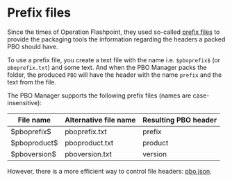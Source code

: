# Prefix files

Since the times of Operation Flashpoint, they used so-called [prefix files](https://community.bistudio.com/wiki/PBOPREFIX) to provide the packaging tools the information regarding the headers a packed PBO should have.

To use a prefix file, you create a text file with the name i.e. `$pboprefix$` (or `pboprefix.txt`) and some text. And when the PBO Manager packs the folder, the produced `PBO` will have the header with the name `prefix` and the text from the file.

The PBO Manager supports the following prefix files (names are case-insensitive):

| File name      | Alternative file name | Resulting PBO header |
| -------------- | --------------------- | -------------------- |
| \$pboprefix\$  | pboprefix.txt         | prefix               |
| \$pboproduct\$ | pboproduct.txt        | product              |
| \$pboversion\$ | pboversion.txt        | version              |

However, there is a more efficient way to control file headers: [pbo.json](pbo_json.md).
